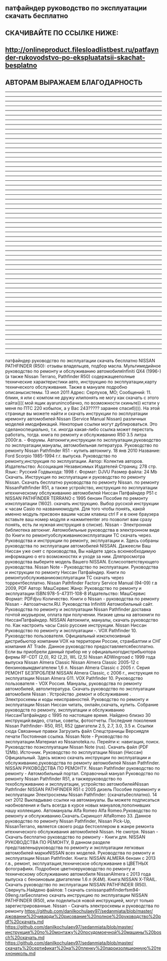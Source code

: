 патфайндер руководство по эксплуатации скачать бесплатно
--------------------------------------------------
СКАЧИВАЙТЕ ПО ССЫЛКЕ НИЖЕ:
--------------------------------------------------
http://onlineproduct.filesloadlistbest.ru/patfaynder-rukovodstvo-po-ekspluatatsii-skachat-besplatno
--------------------------------------------------
АВТОРАМ ВЫРАЖАЕМ БЛАГОДАРНОСТЬ
--------------------------------------------------
--------------------------------------------------
--------------------------------------------------
--------------------------------------------------
--------------------------------------------------
--------------------------------------------------
--------------------------------------------------
--------------------------------------------------
--------------------------------------------------
--------------------------------------------------
--------------------------------------------------
--------------------------------------------------
--------------------------------------------------
--------------------------------------------------
--------------------------------------------------
--------------------------------------------------
--------------------------------------------------
--------------------------------------------------
--------------------------------------------------
--------------------------------------------------
--------------------------------------------------
--------------------------------------------------
--------------------------------------------------
--------------------------------------------------
--------------------------------------------------
--------------------------------------------------
--------------------------------------------------
--------------------------------------------------
--------------------------------------------------
--------------------------------------------------
--------------------------------------------------
--------------------------------------------------
--------------------------------------------------
--------------------------------------------------
--------------------------------------------------
--------------------------------------------------
--------------------------------------------------
--------------------------------------------------
--------------------------------------------------
--------------------------------------------------
--------------------------------------------------
--------------------------------------------------
--------------------------------------------------
--------------------------------------------------
--------------------------------------------------
--------------------------------------------------
--------------------------------------------------
--------------------------------------------------
--------------------------------------------------
--------------------------------------------------
--------------------------------------------------
--------------------------------------------------
--------------------------------------------------
--------------------------------------------------
--------------------------------------------------
--------------------------------------------------
--------------------------------------------------
--------------------------------------------------
патфайндер руководство по эксплуатации скачать бесплатно NISSAN PATHFINDER (R50): отзывы владельцев, подбор масла. Мультимедийное руководство по ремонту и обслуживанию автомобиляInfiniti QX4 (1996-) (а также Nissan Terrano, Pathfinder R50) содержащееполные технические характеристики авто, инструкцию по эксплуатации,карту технического обслуживания. Также в мануале подробно описанысистемы. 13 июл 2011  Адрес: Серпухов, МО; Сообщений: 11. блиин, я или с компом не дружу илипонять не могу как скачать с этого сайта(((( мой ящик ayaruninсобачко, по возможности скиньте)) кстати у меня по ПТС 220 кобылок, а у Вас 243????? заранее спасиб)))). На этой странице вы можете найти и скачать инструкции по эксплуатации иремонту автомобилей Nissan (Service Manual Nissan) различных моделей имодификаций. Некоторые ссылки могут дублироваться. Это сделаноспециально, т.к. иногда какая-либо ссылка может перестать работать, тогда. книга по ремонту и обслуживанию R50 3.5 литра 2000г.в. - Форумы. Автокниги,инструкции по эксплуатации,руководство по эксплуатации,мануалы, автомобильная литература. Руководство по ремонту Nissan Pathfinder R51 - купить автокнигу. 18 янв 2010  Название: Ford Scorpio 1985-1994 г.г. выпуска. Руководство по ремонту,инструкция по эксплуатации. Автор: Колектив авторов. Издательство: Ассоциация Независимых Издателей Страниц: 278 стр. Язык:: Русский Годвыхода: 1998 г. Формат: DJVU Размер файла: 24 Mb Скачать. Инструкция по эксплуатации и руководство по ремонту Nissan. Скачать бесплатно руководства по ремонту Nissan.  по ремонту NissanPathfinder R51, а также устройство, инструкция по эксплуатации итехническому обслуживанию автомобилей Ниссан Патфайндер Р51 с NISSAN PATHFINDER  TERRANO с 1995 бензин Пособие по ремонту иэксплуатации (1602). скачать инструкцию. Выбор русской инструкции к часам Casio по названиюмодуля. Для того чтобы понять, какой именно модуль присвоен вашим часам клавиш ctrl  F и в окне браузера вставьте ваш номер модуля и нажмитеenter  это позволит вам сразу понять, есть ли нужная инструкция в списке). Nissan - Электронная библиотека автокниг. Автомобильные руководства в электронном виде (to
Книги по ремонтуобслуживаниюэксплуатации ТС скачать через. Руководства и инструкции по ремонту, эксплуатации и. Здесь собраны руководства по эксплуатации автомобилей NISSAN. Дажеесли Ваш Ниссан уже снят с производства, Вы найдете здесь всюнеобходимую информацию о его возможностях и уходе за ним. Дляпросмотра руководства выберите модель Вашего NISSAN. Еслисоответствующего руководства. Nissan Note - Руководство по эксплуатации. Руководства и инструкции по ремонту Ниссан Патфайндер. Книги по ремонтуобслуживаниюэксплуатации ТС скачать через торрентбесплатно.  Nissan Pathfinder Factory Service Manual (94-09) г.в 2009, PDF Автор: МашСервис Жанр: Руководство по ремонту и эксплуатации ISBN:978-5-47311-108-8 Издательство: МашСервис Формат: PDFdjvu Количество. Книги о Nissan - руководства по ремонту Nissan - Автозапчасти.RU. Руководства Infinititi  Автомобильный сайт. Руководства по ремонту и эксплуатации Nissan Pathfinder доставка почтой икурьером, оплата при получении. Низкие цены на автокниги по НиссанПатфайндер. NISSAN  Автокниги, мануалы, скачать руководство по. Как настроить часы Casio  русские инструкции. Nissan  Ниссан Руководство по ремонту и эксплуатации -. VOX Pathfinder 10. Руководство пользователя. Официальный иэксклюзивный дистрибьютор компании VOX на территории России, странБалтии и СНГ  компания AT Trade. Данное руководство предоставляетсябесплатно. Если вы приобрели данный прибор не у официальногодистрибьютора фирмы
RF-CDT (2,0), R2 (2,2), WL (2,5)  Nissan ADWingroad с 1999 года выпуска Nissan Almera Classic  Nissan Almera Classic 2005-12 с бензиновымдвигателем 1,6 л. Nissan Almera Classic с 2005 г. Серия РЕМОНТ БЕЗПРОБЛЕМ  NISSAN Almera Classic, с 2006 г., инструкция по эксплуатации Nissan Almera G11. VOX Pathfinder 10. Руководство пользователя - VOX Россия. Мануалы, руководства по ремонту автомобилей, автолитература. Скачать руководство по эксплуатации автомобиля Nissan : Устройство ,ремонт и обслуживание . Электросхемы и коды неисправностей. Руководство по ремонту и эксплуатации Nissan  Ниссан читать, онлайн,скачать, купить. Собрание руководств по ремонту, эксплуатации и обслуживанию НиссанПатфайндер с 1995 по настоящее время. Найдено близко 30 инструкций:видео, статьи, советы, фотоотчеты. Последние поколения Nissan Pathfinder- R50, R51, R52 (двигатели 2.5, 2.7, 3.0, 3.5 и. Ссылки сюда  Связанные правки  Загрузить файл  Спецстраницы  Версиядля печати  Постоянная ссылка. Nissan Note - Руководство по эксплуатации.Материал из Nissanoteka.ru. Перейти к: навигация, поиск. Руководство поэксплуатации Nissan Note (rus). Скачать файл (PDF 12Mb). Источник. Руководство по эксплуатации Nissan (Ниссан)  Официальный. Здесь можно скачать инструкции по эксплуатации и обслуживанию,руководства по ремонту автомобилей Nissan Pathfinder. NISSAN РУКОВОДСТВА ПО РЕМОНТУ. Nissan Pathfinder руководство по ремонту - Автомобильный портал. Справочный мануал Руководство по ремонту Nissan Pathfinder R51, а такжеруководство по техобслуживанию и эксплуатации, устройство автомобилейNissan Pathfinder  NISSAN PATHFINDER R51 с 2005 дизель Пособие поремонту и эксплуатации  Электросхемы Nissan Pathfinder: (скачатьбесплатно). 14 окт 2012  Выкладываю ссылки на автомануалы. Вы можете подписаться наобновления  и быть всегда в курсе новых мануалов,пополнивших нашу коллекцию. Автомануалы Alfa Romeo Alfa Romeo.Руководство по ремонту и обслуживанию.Скачать.Cкриншот AlfaRomeo 33.
Данное руководство по ремонту Nissan Pathfinder, Nissan Pick-Up, NissanTerrano, является своего рода бестселлером в жанре ремонта итехнического обслуживания автомобилей Nissan. Не смотря. Nissan - Скачать бесплатно руководство по ремонту - Книги для. NISSAN РУКОВОДСТВА ПО РЕМОНТУ, В данном разделе представленыруководства по ремонту и эксплуатации легковых автомобилей маркиNISSAN всех моделей. Руководства по ремонту и эксплуатации Nissan Pathfinder. Книга: NISSAN ALMERA бензин с 2013 г.в., ремонт, эксплуатация,техническое обслуживание в ЦВЕТНЫХ фотографиях. Подробное цветноеруководство по ремонту и техническому обслуживанию автомобиля NissanAlmera с 2013 года выпуска с бензиновым двигателем 1.6 л (K4M). Книга:NISSAN X-TRAIL. Скачать руководство по эксплуатации NISSAN PATHFINDER (R50). Свернуть.Найдено файлов: 1 скачать csnissanpathfinderfsm94-09eng.rarБесплатно скачать инструкцию по эксплуатации NISSAN PATHFINDER (R50), или поделиться новой инструкцией, могут только зарегистрированные. Nissan - Скачать электросхемы и руководства по ремонту
https://github.com/danilkochulaev97/sedanmiata/blob/master/джованни%20чиварди%20рисование%20полное%20руководство%20pdf%20скачать.md
https://github.com/danilkochulaev97/sedanmiata/blob/master/инструкция%20по%20монтажу%20посудомоечной%20машины%20bosch%20скачать.md
https://github.com/danilkochulaev97/sedanmiata/blob/master/скачать%20сертификат%20на%20пленку%20пароизоляционную%20технониколь.md